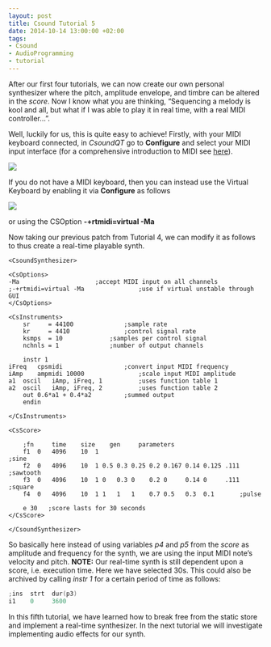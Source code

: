 ```yaml
---
layout: post
title: Csound Tutorial 5
date: 2014-10-14 13:00:00 +02:00
tags:
- Csound
- AudioProgramming
- tutorial
---
```

After our first four tutorials, we can now create our own personal synthesizer where the pitch, amplitude envelope, and timbre can be altered in the *score*. Now I know what you are thinking, “Sequencing a melody is kool and all, but what if I was able to play it in real time, with a real MIDI controller…”.

Well, luckily for us, this is quite easy to achieve! Firstly, with your MIDI keyboard connected, in *CsoundQT* go to **Configure** and select your MIDI input interface (for a comprehensive introduction to MIDI see [here](https://www.midi.org/articles/tutorials)). 

![]({{site.baseurl}}/assets/images/posts/2014/14-10-14/01.png)

If you do not have a MIDI keyboard, then you can instead use the Virtual Keyboard by enabling it via **Configure** as follows

![]({{site.baseurl}}/assets/images/posts/2014/14-10-14/01.png)

or using the CSOption **-+rtmidi=virtual -Ma**

Now taking our previous patch from Tutorial 4, we can modify it as follows to thus create a real-time playable synth.

```
<CsoundSynthesizer>

<CsOptions>
-Ma						;accept MIDI input on all channels
;-+rtmidi=virtual -Ma				;use if virtual unstable through GUI
</CsOptions>

<CsInstruments>
	sr     = 44100				;sample rate
	kr     = 4410				;control signal rate
	ksmps  = 10				;samples per control signal
	nchnls = 1				;number of output channels

	instr 1
iFreq	cpsmidi					;convert input MIDI frequency
iAmp 	ampmidi 10000				;scale input MIDI amplitude
a1	oscil	iAmp, iFreq, 1			;uses function table 1
a2	oscil	iAmp, iFreq, 2 			;uses function table 2
	out 0.6*a1 + 0.4*a2			;summed output
	endin

</CsInstruments>

<CsScore>

	;fn 	time 	size 	gen 	parameters
	f1 	0 	4096 	10 	1                                               ;sine
	f2 	0 	4096 	10 	1 0.5 0.3 0.25 0.2 0.167 0.14 0.125 .111 	;sawtooth
	f3 	0 	4096 	10 	1 0   0.3 0    0.2 0     0.14 0     .111 	;square
	f4 	0 	4096	10 	1 1   1   1    0.7 0.5   0.3  0.1 		;pulse

	e 30   ;score lasts for 30 seconds
</CsScore>

</CsoundSynthesizer>
```

So basically here instead of using variables *p4* and *p5* from the *score* as amplitude and frequency for the synth, we are using the input MIDI note’s velocity and pitch. **NOTE:** Our real-time synth is still dependent upon a score, i.e. execution time. Here we have selected 30s. This could also be archived by calling *instr 1* for a certain period of time as follows:

```c
;ins  strt  dur(p3)
i1    0     3600
```

In this fifth tutorial, we have learned how to break free from the static store and implement a real-time synthesizer. In the next tutorial we will investigate implementing audio effects for our synth.
